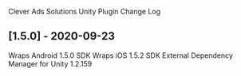 Clever Ads Solutions Unity Plugin Change Log

## [1.5.0] - 2020-09-23
Wraps Android 1.5.0 SDK
Wraps iOS 1.5.2 SDK
External Dependency Manager for Unity 1.2.159
